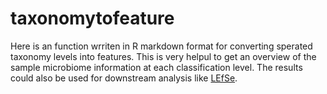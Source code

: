 # taxonomytofeature
Here is an function wrriten in R markdown format for converting sperated taxonomy levels into features. This is very helpul to get an overview of the sample microbiome information at each classification level. The results could also be used for downstream analysis like [LEfSe](https://huttenhower.sph.harvard.edu/lefse/).
